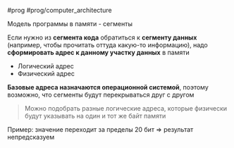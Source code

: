 #prog #prog/computer_architecture

Модель программы в памяти - сегменты

Если нужно из **сегмента кода** обратиться к **сегменту данных** (например, чтобы прочитать оттуда какую-то информацию), надо **сформировать адрес к данному участку данных** в памяти

- Логический адрес
- Физический адрес

**Базовые адреса назначаются операционной системой**, поэтому возможно, что сегменты будут перекрываться друг с другом

> Можно подобрать разные логические адреса, которые физически будут указывать на один и тот же байт памяти

Пример: значение переходит за пределы 20 бит ⇒ результат непредсказуем